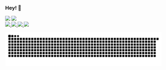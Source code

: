 ### Hey! 👋

<div>
  
  <img height="220em" src="https://github-readme-stats.vercel.app/api?username=nicolsam&count_private=true&theme=dracula&show_icons=true">
  
  <img height="220em" src="https://github-readme-stats.vercel.app/api/top-langs/?username=nicolsam&theme=dracula">
  
</div>

<div>
  
  <a href="https://wa.link/jcb90e" target="_blank">
    <img src="https://img.shields.io/badge/WhatsApp-25D366?style=for-the-badge&logo=whatsapp&logoColor=white" />
  </a>
  
  <a href="https://www.linkedin.com/in/n%C3%ADcolas-samuel-b025121a5/" target="_blank">
    <img src="https://img.shields.io/badge/LinkedIn-0077B5?style=for-the-badge&logo=linkedin&logoColor=white" />
  </a>
  
  <a href="mailto:contato.nicolassamuel@gmail.com?subject=Re:Olá Nicolas!" target="_blank">
    <img src="https://img.shields.io/badge/Gmail-D14836?style=for-the-badge&logo=gmail&logoColor=white" />
  </a>
  
  <a href="https://steamcommunity.com/id/Sublevado051" target="_blank"> 
    <img src="https://img.shields.io/badge/Steam-000000?style=for-the-badge&logo=steam&logoColor=white" />
  </a>
</div>

![Snake animation](https://github.com/nicolsam/nicolsam/blob/output/github-contribution-grid-snake.svg)






<!--
**nicolsam/nicolsam** is a ✨ _special_ ✨ repository because its `README.md` (this file) appears on your GitHub profile.

Here are some ideas to get you started:

- 🔭 I’m currently working on ...
- 🌱 I’m currently learning ...
- 👯 I’m looking to collaborate on ...
- 🤔 I’m looking for help with ...
- 💬 Ask me about ...
- 📫 How to reach me: ...
-->
